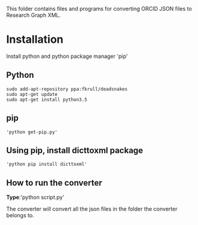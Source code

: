 This folder contains files and programs for converting ORCID JSON files to Research Graph XML.

# Installation
Install python and python package manager 'pip'

## Python
~~~~
sudo add-apt-repository ppa:fkrull/deadsnakes
sudo apt-get update
sudo apt-get install python3.5
~~~~

## pip
    'python get-pip.py'
    
## Using pip, install dicttoxml package
    'python pip install dicttoxml'
    
## How to run the converter
**Type**:'python script.py'

The converter will convert all the json files in the folder the converter belongs to.

